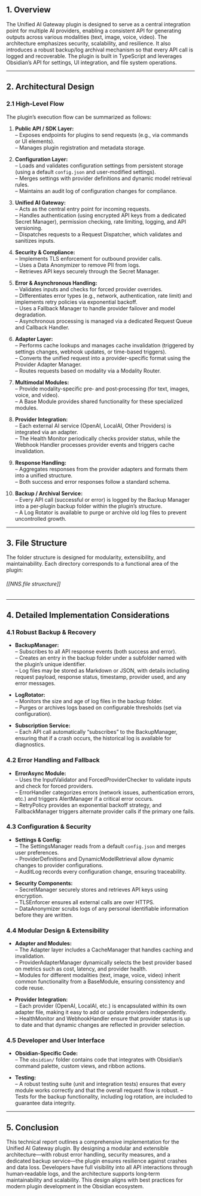



## 1. Overview

The Unified AI Gateway plugin is designed to serve as a central integration point for multiple AI providers, enabling a consistent API for generating outputs across various modalities (text, image, voice, video). The architecture emphasizes security, scalability, and resilience. It also introduces a robust backup/log archival mechanism so that every API call is logged and recoverable. The plugin is built in TypeScript and leverages Obsidian’s API for settings, UI integration, and file system operations.

---

## 2. Architectural Design

### 2.1 High-Level Flow

The plugin’s execution flow can be summarized as follows:

1. **Public API / SDK Layer:**  
    – Exposes endpoints for plugins to send requests (e.g., via commands or UI elements).  
    – Manages plugin registration and metadata storage.
    
2. **Configuration Layer:**  
    – Loads and validates configuration settings from persistent storage (using a default `config.json` and user-modified settings).  
    – Merges settings with provider definitions and dynamic model retrieval rules.  
    – Maintains an audit log of configuration changes for compliance.
    
3. **Unified AI Gateway:**  
    – Acts as the central entry point for incoming requests.  
    – Handles authentication (using encrypted API keys from a dedicated Secret Manager), permission checking, rate limiting, logging, and API versioning.  
    – Dispatches requests to a Request Dispatcher, which validates and sanitizes inputs.
    
4. **Security & Compliance:**  
    – Implements TLS enforcement for outbound provider calls.  
    – Uses a Data Anonymizer to remove PII from logs.  
    – Retrieves API keys securely through the Secret Manager.
    
5. **Error & Asynchronous Handling:**  
    – Validates inputs and checks for forced provider overrides.  
    – Differentiates error types (e.g., network, authentication, rate limit) and implements retry policies via exponential backoff.  
    – Uses a Fallback Manager to handle provider failover and model degradation.  
    – Asynchronous processing is managed via a dedicated Request Queue and Callback Handler.
    
6. **Adapter Layer:**  
    – Performs cache lookups and manages cache invalidation (triggered by settings changes, webhook updates, or time-based triggers).  
    – Converts the unified request into a provider-specific format using the Provider Adapter Manager.  
    – Routes requests based on modality via a Modality Router.
    
7. **Multimodal Modules:**  
    – Provide modality-specific pre‑ and post‑processing (for text, images, voice, and video).  
    – A Base Module provides shared functionality for these specialized modules.
    
8. **Provider Integration:**  
    – Each external AI service (OpenAI, LocalAI, Other Providers) is integrated via an adapter.  
    – The Health Monitor periodically checks provider status, while the Webhook Handler processes provider events and triggers cache invalidation.
    
9. **Response Handling:**  
    – Aggregates responses from the provider adapters and formats them into a unified structure.  
    – Both success and error responses follow a standard schema.
    
10. **Backup / Archival Service:**  
    – Every API call (successful or error) is logged by the Backup Manager into a per‑plugin backup folder within the plugin’s structure.  
    – A Log Rotator is available to purge or archive old log files to prevent uncontrolled growth.
    

---

## 3. File Structure

The folder structure is designed for modularity, extensibility, and maintainability. Each directory corresponds to a functional area of the plugin:

###### [[NNS.file struxcture]]




---

## 4. Detailed Implementation Considerations

### 4.1 Robust Backup & Recovery

- **BackupManager:**  
    – Subscribes to all API response events (both success and error).  
    – Creates an entry in the backup folder under a subfolder named with the plugin’s unique identifier.  
    – Log files may be stored as Markdown or JSON, with details including request payload, response status, timestamp, provider used, and any error messages.
    
- **LogRotator:**  
    – Monitors the size and age of log files in the backup folder.  
    – Purges or archives logs based on configurable thresholds (set via configuration).
    
- **Subscription Service:**  
    – Each API call automatically “subscribes” to the BackupManager, ensuring that if a crash occurs, the historical log is available for diagnostics.
    

### 4.2 Error Handling and Fallback

- **ErrorAsync Module:**  
    – Uses the InputValidator and ForcedProviderChecker to validate inputs and check for forced providers.  
    – ErrorHandler categorizes errors (network issues, authentication errors, etc.) and triggers AlertManager if a critical error occurs.  
    – RetryPolicy provides an exponential backoff strategy, and FallbackManager triggers alternate provider calls if the primary one fails.

### 4.3 Configuration & Security

- **Settings & Config:**  
    – The SettingsManager reads from a default `config.json` and merges user preferences.  
    – ProviderDefinitions and DynamicModelRetrieval allow dynamic changes to provider configurations.  
    – AuditLog records every configuration change, ensuring traceability.
    
- **Security Components:**  
    – SecretManager securely stores and retrieves API keys using encryption.  
    – TLSEnforcer ensures all external calls are over HTTPS.  
    – DataAnonymizer scrubs logs of any personal identifiable information before they are written.
    

### 4.4 Modular Design & Extensibility

- **Adapter and Modules:**  
    – The Adapter layer includes a CacheManager that handles caching and invalidation.  
    – ProviderAdapterManager dynamically selects the best provider based on metrics such as cost, latency, and provider health.  
    – Modules for different modalities (text, image, voice, video) inherit common functionality from a BaseModule, ensuring consistency and code reuse.
    
- **Provider Integration:**  
    – Each provider (OpenAI, LocalAI, etc.) is encapsulated within its own adapter file, making it easy to add or update providers independently.  
    – HealthMonitor and WebhookHandler ensure that provider status is up to date and that dynamic changes are reflected in provider selection.
    

### 4.5 Developer and User Interface

- **Obsidian-Specific Code:**  
    – The `obsidian/` folder contains code that integrates with Obsidian’s command palette, custom views, and ribbon actions.
    
- **Testing:**  
    – A robust testing suite (unit and integration tests) ensures that every module works correctly and that the overall request flow is robust. – Tests for the backup functionality, including log rotation, are included to guarantee data integrity.
    

---

## 5. Conclusion

This technical report outlines a comprehensive implementation for the Unified AI Gateway plugin. By designing a modular and extensible architecture—with robust error handling, security measures, and a dedicated backup service—the plugin ensures resilience against crashes and data loss. Developers have full visibility into all API interactions through human‑readable logs, and the architecture supports long‑term maintainability and scalability. This design aligns with best practices for modern plugin development in the Obsidian ecosystem.